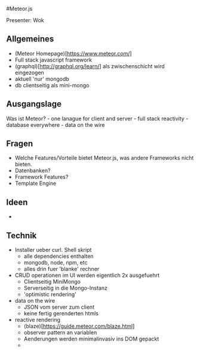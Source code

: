 #Meteor.js

Presenter: Wok

## Allgemeines
- (Meteor Homepage)[https://www.meteor.com/]
- Full stack javascript framework
- (graphql)[http://graphql.org/learn/] als zwischenschicht wird eingezogen
- aktuell 'nur' mongodb
- db clientseitig als mini-mongo

## Ausgangslage
Was ist Meteor?
	- one lanague for client and server
	- full stack reactivity
	- database everywhere
	- data on the wire


## Fragen
- Welche Features/Vorteile bietet Meteor.js, was andere Frameworks nicht bieten. 
- Datenbanken?
- Framework Features?
- Template Engine

## Ideen 
- 


## Technik
- Installer ueber curl. Shell skript
	- alle dependencies enthalten
	- mongodb, node, npm, etc
	- alles drin fuer 'blanke' rechner
- CRUD operationen im UI werden eigentlich 2x ausgefuehrt
	- Clientseitig MiniMongo
	- Serverseitig in die Mongo-Instanz
	- 'optimistic rendering'
- data on the wire
	- JSON vom server zum client
	- keine fertig gerenderten htmls
- reactive rendering
	- (blaze)[https://guide.meteor.com/blaze.html]
	- observer pattern an variablen
	- Aenderungen werden minimalinvasiv ins DOM gepackt
	-
